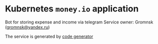 # Kubernetes `money.io` application
Bot for storing expense and income via telegram
Service owner: Gromnsk (gromnsk@yandex.ru)

The service is generated by [code generator](https://github.com/k8s-community/codegen) 